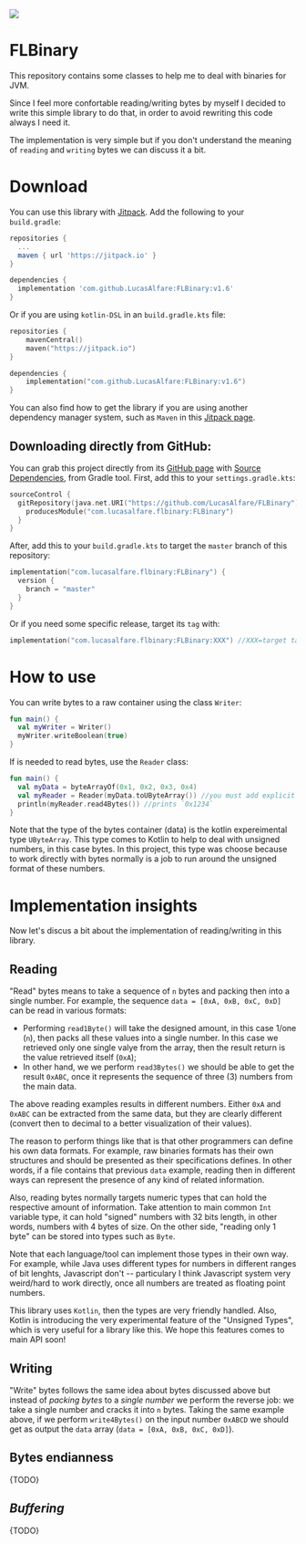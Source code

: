 [![](https://jitpack.io/v/LucasAlfare/FLBinary.svg)](https://jitpack.io/#LucasAlfare/FLBinary)


# FLBinary
This repository contains some classes to help me to deal with binaries for JVM.

Since I feel more confortable reading/writing bytes by myself I decided to write this simple library to do that, in order to avoid rewriting this code always I need it.

The implementation is very simple but if you don't understand the meaning of `reading` and `writing` bytes we can discuss it a bit.

# Download
You can use this library with [Jitpack](https://jitpack.io/). Add the following to your `build.gradle`:
```groovy
repositories {
  ...
  maven { url 'https://jitpack.io' }
}

dependencies {
  implementation 'com.github.LucasAlfare:FLBinary:v1.6'
}
```

Or if you are using `kotlin-DSL` in an `build.gradle.kts` file:
```kotlin
repositories {
    mavenCentral()
    maven("https://jitpack.io")
}

dependencies {
    implementation("com.github.LucasAlfare:FLBinary:v1.6")
}
```

You can also find how to get the library if you are using another dependency manager system, such as `Maven` in this [Jitpack page](https://jitpack.io/#LucasAlfare/FLBinary/v1.6).

## Downloading directly from GitHub:

You can grab this project directly from its [GitHub page](https://github.com/LucasAlfare/FLBinary) with [Source Dependencies](https://blog.gradle.org/introducing-source-dependencies), from Gradle tool. First, add this to your `settings.gradle.kts`:

```kotlin
sourceControl {
  gitRepository(java.net.URI("https://github.com/LucasAlfare/FLBinary")) {
    producesModule("com.lucasalfare.flbinary:FLBinary")
  }
}
```

After, add this to your `build.gradle.kts` to target the `master` branch of this repository:

```kotlin
implementation("com.lucasalfare.flbinary:FLBinary") {
  version {
    branch = "master"
  }
}
```

Or if you need some specific release, target its `tag` with:

```kotlin
implementation("com.lucasalfare.flbinary:FLBinary:XXX") //XXX=target tag
```

# How to use

You can write bytes to a raw container using the class `Writer`:
```kotlin
fun main() {
  val myWriter = Writer()
  myWriter.writeBoolean(true)
}
```

If is needed to read bytes, use the `Reader` class:
```kotlin
fun main() {
  val myData = byteArrayOf(0x1, 0x2, 0x3, 0x4)
  val myReader = Reader(myData.toUByteArray()) //you must add explicit annotation for this experimental feature
  println(myReader.read4Bytes()) //prints `0x1234`
}
```

Note that the type of the bytes container (data) is the kotlin expereimental type `UByteArray`. This type comes to Kotlin to help to deal with unsigned numbers, in this case bytes. In this project, this type was choose because to work directly with bytes normally is a job to run around the unsigned format of these numbers.

# Implementation insights

Now let's discus a bit about the implementation of reading/writing in this library.

## Reading

"Read" bytes means to take a sequence of `n` bytes and packing then into a single number. For example, the sequence `data = [0xA, 0xB, 0xC, 0xD]` can be read in various formats:
- Performing `read1Byte()` will take the designed amount, in this case 1/one (`n`), then packs all these values into a single number. In this case we retrieved only one single valye from the array, then the result return is the value retrieved itself (`0xA`);
- In other hand, we we perform `read3Bytes()` we should be able to get the result `0xABC`, once it represents the sequence of three (3) numbers from the main data.

The above reading examples results in different numbers. Either `0xA` and `0xABC` can be extracted from the same data, but they are clearly different (convert then to decimal to a better visualization of their values).

The reason to perform things like that is that other programmers can define his own data formats. For example, raw binaries formats has their own structures and should be presented as their specifications defines. In other words, if a file contains that previous `data` example, reading then in different ways can represent the presence of any kind of related information.

Also, reading bytes normally targets numeric types that can hold the respective amount of information. Take attention to main common `Int` variable type, it can hold "signed" numbers with 32 bits length, in other words, numbers with 4 bytes of size. On the other side, "reading only 1 byte" can be stored into types such as `Byte`.

Note that each language/tool can implement those types in their own way. For example, while Java uses different types for numbers in different ranges of bit lenghts, Javascript don't -- particulary I think Javascript system very weird/hard to work directly, once all numbers are treated as floating point numbers.

This library uses `Kotlin`, then the types are very friendly handled. Also, Kotlin is introducing the very experimental feature of the "Unsigned Types", which is very useful for a library like this. We hope this features comes to main API soon!

## Writing

"Write" bytes follows the same idea about bytes discussed above but instead of _packing bytes_ to a _single number_ we perform the reverse job: we take a single number and cracks it into `n` bytes. Taking the same example above, if we perform `write4Bytes()` on the input number `0xABCD` we should get as output the `data` array (`data = [0xA, 0xB, 0xC, 0xD]`).

## Bytes endianness
{TODO}

## _Buffering_
{TODO}
